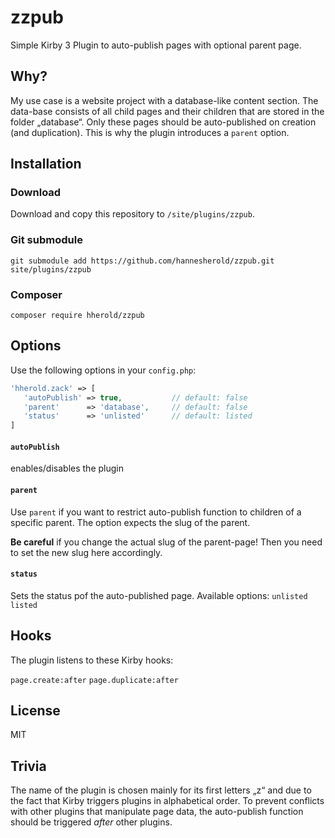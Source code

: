 # zzpub

Simple Kirby 3 Plugin to auto-publish pages with optional parent page.



## Why?

My use case is a website project with a database-like content section. The data-base consists of all child pages and their children that are stored in the folder „database“. Only these pages should be auto-published on creation (and duplication). This is why the plugin introduces a `parent` option.



## Installation

### Download

Download and copy this repository to `/site/plugins/zzpub`.

### Git submodule

```
git submodule add https://github.com/hannesherold/zzpub.git site/plugins/zzpub
```

### Composer

```
composer require hherold/zzpub
```



## Options

Use the following options in your `config.php`:


```php
'hherold.zack' => [
   'autoPublish' => true,			// default: false
   'parent'      => 'database',		// default: false
   'status'      => 'unlisted'		// default: listed
]
```



#### `autoPublish`

enables/disables the plugin

#### `parent`
Use `parent` if you want to restrict auto-publish function to children of a specific parent. The option expects the slug of the parent.

**Be careful** if you change the actual slug of the parent-page! Then you need to set the new slug here accordingly.

#### `status`
Sets the status pof the auto-published page. Available options:
`unlisted`
`listed`



## Hooks

The plugin listens to these Kirby hooks:

`page.create:after`
`page.duplicate:after`



## License

MIT



## Trivia

The name of the plugin is chosen mainly for its first letters „z“ and due to the fact that Kirby triggers plugins in alphabetical order. To prevent conflicts with other plugins that manipulate page data, the auto-publish function should be triggered *after* other plugins.
